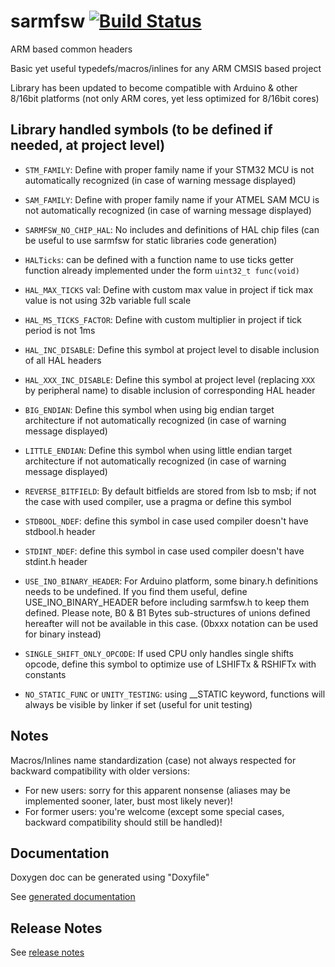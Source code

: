 # sarmfsw [![Build Status](https://app.travis-ci.com/SMFSW/sarmfsw.svg?branch=master)](https://app.travis-ci.com/SMFSW/sarmfsw)

ARM based common headers

Basic yet useful typedefs/macros/inlines for any ARM CMSIS based project

Library has been updated to become compatible with Arduino & other 8/16bit platforms
(not only ARM cores, yet less optimized for 8/16bit cores)

## Library handled symbols (to be defined if needed, at project level)

* `STM_FAMILY`: Define with proper family name if your STM32 MCU is not automatically recognized (in case of warning message displayed)
* `SAM_FAMILY`: Define with proper family name if your ATMEL SAM MCU is not automatically recognized (in case of warning message displayed)

* `SARMFSW_NO_CHIP_HAL`: No includes and definitions of HAL chip files (can be useful to use sarmfsw for static libraries code generation)

* `HALTicks`: can be defined with a function name to use ticks getter function already implemented under the form `uint32_t func(void)`

* `HAL_MAX_TICKS` val: Define with custom max value in project if tick max value is not using 32b variable full scale
* `HAL_MS_TICKS_FACTOR`: Define with custom multiplier in project if tick period is not 1ms

* `HAL_INC_DISABLE`: Define this symbol at project level to disable inclusion of all HAL headers
* `HAL_XXX_INC_DISABLE`: Define this symbol at project level (replacing `XXX` by peripheral name) to disable inclusion of corresponding HAL header

* `BIG_ENDIAN`: Define this symbol when using big endian target architecture if not automatically recognized (in case of warning message displayed)
* `LITTLE_ENDIAN`: Define this symbol when using little endian target architecture if not automatically recognized (in case of warning message displayed)
* `REVERSE_BITFIELD`: By default bitfields are stored from lsb to msb; if not the case with used compiler, use a pragma or define this symbol

* `STDBOOL_NDEF`: define this symbol in case used compiler doesn't have stdbool.h header
* `STDINT_NDEF`: define this symbol in case used compiler doesn't have stdint.h header
* `USE_INO_BINARY_HEADER`: For Arduino platform, some binary.h definitions needs to be undefined.
	If you find them useful, define USE_INO_BINARY_HEADER before including sarmfsw.h to keep them defined.
	Please note, B0 & B1 Bytes sub-structures of unions defined hereafter will not be available in this case.
	(0bxxx notation can be used for binary instead)

* `SINGLE_SHIFT_ONLY_OPCODE`: If used CPU only handles single shifts opcode, define this symbol to optimize use of LSHIFTx & RSHIFTx with constants

* `NO_STATIC_FUNC` or `UNITY_TESTING`: using __STATIC keyword, functions will always be visible by linker if set (useful for unit testing)

## Notes

Macros/Inlines name standardization (case) not always respected for backward compatibility with older versions:
- For new users: sorry for this apparent nonsense (aliases may be implemented sooner, later, bust most likely never)!
- For former users: you're welcome (except some special cases, backward compatibility should still be handled)!
 
## Documentation

Doxygen doc can be generated using "Doxyfile"

See [generated documentation](https://smfsw.github.io/sarmfsw/)

## Release Notes

See [release notes](ReleaseNotes.md)
